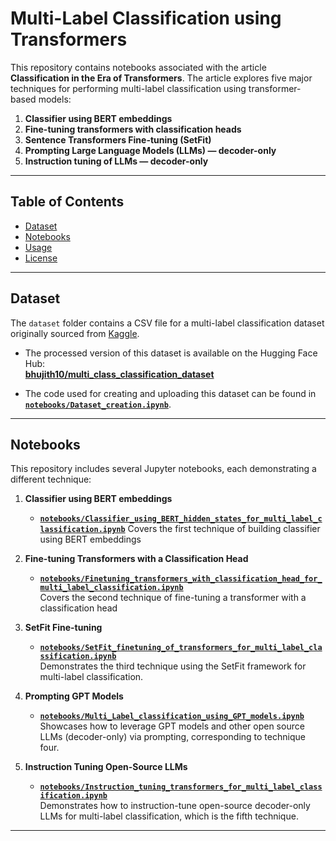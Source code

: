 # Multi-Label Classification using Transformers

This repository contains notebooks associated with the article **Classification in the Era of Transformers**. The article explores five major techniques for performing multi-label classification using transformer-based models:

1. **Classifier using BERT embeddings**  
2. **Fine-tuning transformers with classification heads**  
3. **Sentence Transformers Fine-tuning (SetFit)**  
4. **Prompting Large Language Models (LLMs) — decoder-only**  
5. **Instruction tuning of LLMs — decoder-only**

---

## Table of Contents

- [Dataset](#dataset)
- [Notebooks](#notebooks)
- [Usage](#usage)
- [License](#license)

---

## Dataset

The `dataset` folder contains a CSV file for a multi-label classification dataset originally sourced from [Kaggle](https://www.kaggle.com/datasets/shivanandmn/multilabel-classification-dataset/data).

- The processed version of this dataset is available on the Hugging Face Hub:  
  **[bhujith10/multi_class_classification_dataset](https://huggingface.co/datasets/bhujith10/multi_class_classification_dataset)**

- The code used for creating and uploading this dataset can be found in **[`notebooks/Dataset_creation.ipynb`](notebooks/Dataset_creation.ipynb)**.

---

## Notebooks

This repository includes several Jupyter notebooks, each demonstrating a different technique:

1. **Classifier using BERT embeddings**
   - **[`notebooks/Classifier_using_BERT_hidden_states_for_multi_label_classification.ipynb`](notebooks/Classifier_using_BERT_hidden_states_for_multi_label_classification.ipynb)**
   Covers the first technique of building classifier using BERT embeddings

2. **Fine-tuning Transformers with a Classification Head**  
   - **[`notebooks/Finetuning_transformers_with_classification_head_for_multi_label_classification.ipynb`](notebooks/Finetuning_transformers_with_classification_head_for_multi_label_classification.ipynb)**  
   Covers the second technique of fine-tuning a transformer with a classification head

3. **SetFit Fine-tuning**  
   - **[`notebooks/SetFit_finetuning_of_transformers_for_multi_label_classification.ipynb`](notebooks/SetFit_finetuning_of_transformers_for_multi_label_classification.ipynb)**  
   Demonstrates the third technique using the SetFit framework for multi-label classification.

4. **Prompting GPT Models**  
   - **[`notebooks/Multi_Label_classification_using_GPT_models.ipynb`](notebooks/Multi_Label_classification_using_GPT_models.ipynb)**  
   Showcases how to leverage GPT models and other open source LLMs (decoder-only) via prompting, corresponding to technique four.

5. **Instruction Tuning Open-Source LLMs**  
   - **[`notebooks/Instruction_tuning_transformers_for_multi_label_classification.ipynb`](notebooks/Instruction_tuning_transformers_for_multi_label_classification.ipynb)**  
   Demonstrates how to instruction-tune open-source decoder-only LLMs for multi-label classification, which is the fifth technique.

---
